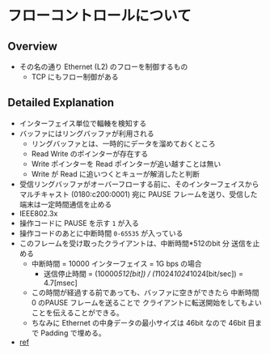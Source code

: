 # フローコントロールについて
## Overview
- その名の通り Ethernet (L2) のフローを制御するもの
  - TCP にもフロー制御がある

## Detailed Explanation
- インターフェイス単位で輻輳を検知する
- バッファにはリングバッファが利用される
  - リングバッファとは、一時的にデータを溜めておくところ
  - Read Write のポインターが存在する
  - Write ポインターを Read ポインターが追い越すことは無い
  - Write が Read に追いつくとキューが解消したと判断
- 受信リングバッファがオーバーフローする前に、そのインターフェイスからマルチキャスト (0180:c200:0001) 宛に PAUSE フレームを送り、受信した端末は一定時間通信を止める
- IEEE802.3x
- 操作コードに PAUSE を示す `1` が入る
- 操作コードのあとに中断時間 `0-65535` が入っている
- このフレームを受け取ったクライアントは、中断時間*512のbit 分 送信を止める
  - 中断時間 = 10000 インターフェイス = 1G bps の場合
    - 送信停止時間 = (10000*512[bit]) / (1*1024*1024*1024[bit/sec]) = 4.7[msec]
  - この時間が経過する前であっても、バッファに空きができたら 中断時間 0 のPAUSE フレームを送ることで クライアントに転送開始をしてもよいことを伝えることができる。
  - ちなみに Ethernet の中身データの最小サイズは 46bit なので 46bit 目まで Padding で埋める。
- [ref](https://milestone-of-se.nesuke.com/nw-basic/ethernet/802-3x/)
